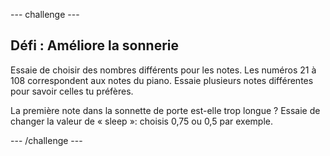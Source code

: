 \--- challenge \---

## Défi : Améliore la sonnerie

Essaie de choisir des nombres différents pour les notes. Les numéros 21 à 108 correspondent aux notes du piano. Essaie plusieurs notes différentes pour savoir celles tu préfères.

La première note dans la sonnette de porte est-elle trop longue ? Essaie de changer la valeur de « sleep »: choisis 0,75 ou 0,5 par exemple.

\--- /challenge \---